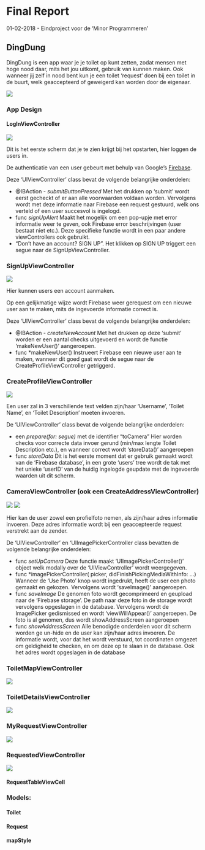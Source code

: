 # Final Report 

01-02-2018 - Eindproject voor de ‘Minor Programmeren’

## DingDung

DingDung is een app waar je je toilet op kunt zetten, zodat mensen met hoge nood daar, mits het jou uitkomt, gebruik van kunnen maken. Ook wanneer jij zelf in nood bent kun je een toilet ‘request’ doen bij een toilet in de buurt, welk geaccepteerd of geweigerd kan worden door de eigenaar. 

![](https://github.com/StefanBonestroo/DingDung/blob/master/doc/App%20demo.png)

### App Design

#### LogInViewController

![](https://github.com/StefanBonestroo/DingDung/blob/master/doc/report%20photos/LogInViewController.png)

Dit is het eerste scherm dat je te zien krijgt bij het opstarten, hier loggen de users in.

De authenticatie van een user gebeurt met behulp van Google’s [Firebase](https://firebase.google.com/).

Deze ‘UIViewController’ class bevat de volgende belangrijke onderdelen:

* @IBAction - *submitButtonPressed*
	Met het drukken op ‘submit’ wordt eerst gecheckt of er aan alle voorwaarden voldaan worden. Vervolgens wordt met deze informatie naar Firebase een request gestuurd, welk ons verteld of een user succesvol is ingelogd.
* func *signUpAlert*
	Maakt het mogelijk om een pop-upje met error informatie weer te geven, ook Firebase error beschrijvingen (user bestaat niet etc.). Deze specifieke functie wordt in een paar andere viewControllers ook gebruikt.
* “Don’t have an account? SIGN UP”. Het klikken op SIGN UP triggert een segue naar de SignUpViewController.

### SignUpViewController

![](https://github.com/StefanBonestroo/DingDung/blob/master/doc/report%20photos/SignUpViewController.png)

Hier kunnen users een account aanmaken. 

Op een gelijkmatige wijze wordt Firebase weer gerequest om een nieuwe user aan te maken, mits de ingevoerde informatie correct is.

Deze ‘UIViewController’ class bevat de volgende belangrijke onderdelen:

* @IBAction - *createNewAccount*
	Met het drukken op deze ‘submit’ worden er een aantal checks uitgevoerd en wordt de functie ‘makeNewUser()’ aangeroepen.
* func *makeNewUser()
	Instrueert Firebase een nieuwe user aan te maken, wanneer dit goed gaat wordt de segue naar de CreateProfileViewController getriggerd.

### CreateProfileViewController

![](https://github.com/StefanBonestroo/DingDung/blob/master/doc/report%20photos/CreateProfileViewController.png)

Een user zal in 3 verschillende text velden zijn/haar ‘Username’, ‘Toilet Name’, en ‘Toilet Description’ moeten invoeren.

De ‘UIViewController’ class bevat de volgende belangrijke onderdelen:

* een *prepare(for: segue)* met de identifier “toCamera”
	Hier worden checks voor correcte data invoer gerund (min/max lengte Toilet Description etc.), en wanneer correct wordt ‘storeData()’ aangeroepen
* func *storeData*
	Dit is het eerste moment dat er gebruik gemaakt wordt van de ‘Firebase database’, in een grote ‘users’ tree wordt de tak met het unieke ‘userID’ van de huidig ingelogde geupdate met de ingevoerde waarden uit dit scherm.

### CameraViewController (ook een CreateAddressViewController)

![](https://github.com/StefanBonestroo/DingDung/blob/master/doc/report%20photos/CameraViewController.png) ![](https://github.com/StefanBonestroo/DingDung/blob/master/doc/report%20photos/CameraPicker.png)

Hier kan de user zowel een profielfoto nemen, als zijn/haar adres informatie invoeren. Deze adres informatie wordt bij een geaccepteerde request verstrekt aan de zender.

De ‘UIViewController’ en ‘UIImagePickerController class bevatten de volgende belangrijke onderdelen:

* func *setUpCamera* 
	Deze functie maakt ‘UIImagePickerController()’ object welk modally over de ‘UIViewController’ wordt weergegeven.
* func *imagePickerController( picker, didFinishPickingMediaWithInfo: …)
	Wanneer de ‘Use Photo’ knop wordt ingedrukt, heeft de user een photo gemaakt en gekozen. Vervolgens wordt ‘saveImage()’ aangeroepen.
* func *saveImage*
	De genomen foto wordt gecomprimeerd en geupload naar de ‘Firebase storage’. De path naar deze foto in de storage wordt vervolgens opgeslagen in de database. Vervolgens wordt de ImagePicker gedismissed en wordt ‘viewWillAppear()’ aangeroepen. De foto is al genomen, dus wordt showAddressScreen aangeroepen
* func *showAddressScreen*
	Alle benodigde onderdelen voor dit scherm worden ge un-hide en de user kan zijn/haar adres invoeren. De informatie wordt, voor dat het wordt verstuurd, tot coordinaten omgezet om geldigheid te checken, en om deze op te slaan in de database. Ook het adres wordt opgeslagen in de database

### ToiletMapViewController

![](https://github.com/StefanBonestroo/DingDung/blob/master/doc/report%20photos/ToiletMapViewController.png)

### ToiletDetailsViewController

![](https://github.com/StefanBonestroo/DingDung/blob/master/doc/report%20photos/ToiletDetailsViewController.png)

### MyRequestViewController

![](https://github.com/StefanBonestroo/DingDung/blob/master/doc/report%20photos/MyRequestViewController.png)

### RequestedViewController

![](https://github.com/StefanBonestroo/DingDung/blob/master/doc/report%20photos/RequestedViewController.png)

#### RequestTableViewCell

### Models:

#### Toilet

#### Request

#### mapStyle





